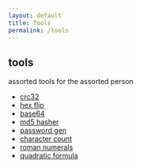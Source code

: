 ```yaml
---
layout: default
title: Tools
permalink: /tools
---
```

tools
-----

assorted tools for the assorted person



*   [crc32](/tools/crc32)
*   [hex flip](/tools/hexflip)
*   [base64](/tools/base64)
*   [md5 hasher](/tools/md5)
*   [password gen](/tools/passwordgen)
*   [character count](/tools/charcount)
*   [roman numerals](/tools/roman)
*   [quadratic formula](/tools/quadraticformula)